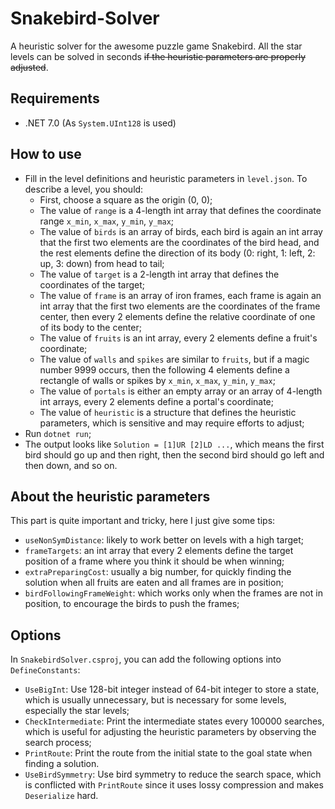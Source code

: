 # Snakebird-Solver

A heuristic solver for the awesome puzzle game Snakebird.
All the star levels can be solved in seconds ~~if the heuristic parameters are properly adjusted~~.

## Requirements

+ .NET 7.0 (As `System.UInt128` is used)

## How to use

+ Fill in the level definitions and heuristic parameters in `level.json`. To describe a level, you should:
  + First, choose a square as the origin (0, 0);
  + The value of `range` is a 4-length int array that defines the coordinate range `x_min`, `x_max`, `y_min`, `y_max`;
  + The value of `birds` is an array of birds, each bird is again an int array that the first two elements are the coordinates of the bird head, and the rest elements define the direction of its body (0: right, 1: left, 2: up, 3: down) from head to tail;
  + The value of `target` is a 2-length int array that defines the coordinates of the target;
  + The value of `frame` is an array of iron frames, each frame is again an int array that the first two elements are the coordinates of the frame center, then every 2 elements define the relative coordinate of one of its body to the center;
  + The value of `fruits` is an int array, every 2 elements define a fruit's coordinate;
  + The value of `walls` and `spikes` are similar to `fruits`, but if a magic number 9999 occurs, then the following 4 elements define a rectangle of walls or spikes by `x_min`, `x_max`, `y_min`, `y_max`;
  + The value of `portals` is either an empty array or an array of 4-length int arrays, every 2 elements define a portal's coordinate;
  + The value of `heuristic` is a structure that defines the heuristic parameters, which is sensitive and may require efforts to adjust;
+ Run `dotnet run`;
+ The output looks like `Solution = [1]UR [2]LD ...`, which means the first bird should go up and then right, then the second bird should go left and then down, and so on.

## About the heuristic parameters

This part is quite important and tricky, here I just give some tips:

+ `useNonSymDistance`: likely to work better on levels with a high target;
+ `frameTargets`: an int array that every 2 elements define the target position of a frame where you think it should be when winning;
+ `extraPreparingCost`: usually a big number, for quickly finding the solution when all fruits are eaten and all frames are in position;
+ `birdFollowingFrameWeight`: which works only when the frames are not in position, to encourage the birds to push the frames;

## Options

In `SnakebirdSolver.csproj`, you can add the following options into `DefineConstants`:

+ `UseBigInt`: Use 128-bit integer instead of 64-bit integer to store a state, which is usually unnecessary, but is necessary for some levels, especially the star levels;
+ `CheckIntermediate`: Print the intermediate states every 100000 searches, which is useful for adjusting the heuristic parameters by observing the search process;
+ `PrintRoute`: Print the route from the initial state to the goal state when finding a solution.
+ `UseBirdSymmetry`: Use bird symmetry to reduce the search space, which is conflicted with `PrintRoute` since it uses lossy compression and makes `Deserialize` hard.
